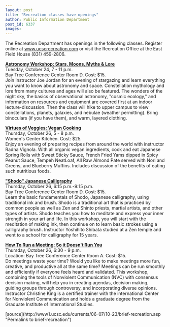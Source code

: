 ```yaml
---
layout: post
title: "Recreation classes have openings"
author: Public Information Department
post_id: 6337
images:
---
```


<a name="content" id="content"></a>
<p>
  The Recreation Department has openings in the following classes. Register online at <a href="http://www.ucscrecreation.com">www.ucscrecreation.com</a> or visit the Recreation Office at the East Field House (831) 459-2806.
</p>
<p>
  <a href="http://www.ucscrecreation.com/catalog/?offering=28"><b>Astronomy Workshop: Stars, Moons, Myths &amp; Lore</b></a><br>
  Tuesday, October 24, 7 - 11 p.m.<br>
  Bay Tree Conference Center Room D. Cost: $15.<br>
  Join instructor Joe Jordan for an evening of stargazing and learn everything you want to know about astronomy and space. Constellation mythology and lore from many cultures and ages will also be featured. The wonders of the night sky, the basics of observational astronomy, "cosmic ecology," and information on resources and equipment are covered first at an indoor lecture-discussion. Then the class will hike to upper campus to view constellations, planets, galaxies, and nebulae (weather permitting). Bring binoculars (if you have them), and warm, layered clothing.
</p>
<p>
  <a href="http://www.ucscrecreation.com/catalog/?offering=138"><b>Virtues of Veggies: Vegan Cooking</b></a><br>
  Thursday, October 26, 5 - 8 p.m.<br>
  Women's Center Kitchen. Cost: $25.<br>
  Enjoy an evening of preparing recipes from around the world with instructor Radha Vignola. With all organic vegan ingredients, cook and eat Japanese Spring Rolls with Sweet Sticky Sauce, French Fried Yams dipped in Spicy Peanut Sauce, Tempeh NeatLoaf, All Raw Almond Pate served with Nori and Greens, and Blueberry Muffins. Includes discussion of the benefits of eating such nutritious foods.
</p>
<p>
  <a href="http://www.ucscrecreation.com/catalog/?offering=35"><b>"Shodo" Japanese Calligraphy</b></a><br>
  Thursday, October 26, 6:15 p.m.-9:15 p.m.<br>
  Bay Tree Conference Center Room D. Cost: $15.<br>
  Learn the basic fundamentals of Shodo, Japanese calligraphy, using traditional ink and brush. Shodo is a traditional art that is practiced by common people as well as Zen and Shinto priests, martial artists, and other types of artists. Shodo teaches you how to meditate and express your inner strength in your art and life. In this workshop, you will start with the meditation of making ink, then continue on to learn basic strokes using a calligraphy brush. Instructor Yoshihito Shibata studied at a Zen temple and went to a school for calligraphy for 15 years.
</p>
<p>
  <a href="http://www.ucscrecreation.com/catalog/?offering=134"><b>How To Run a Meeting: So it Doesn't Run You</b></a><br>
  Thursday, October 26, 6:30 - 9 p.m.<br>
  Location: Bay Tree Conference Center Room A. Cost: $15.<br>
  Do meetings waste your time? Would you like to make meetings more fun, creative, and productive all at the same time? Meetings can be run smoothly and efficiently if everyone feels heard and validated. This workshop, combining the tools of Nonviolent Communication (NVC) with consensus decision making, will help you in creating agendas, decision making, guiding groups through controversy, and incorporating diverse opinions. Instructor Christine King is a certified trainer with the international Center for Nonviolent Communication and holds a graduate degree from the Graduate Institute of International Studies.
</p>
[source](http://www1.ucsc.edu/currents/06-07/10-23/brief-recreation.asp "Permalink to brief-recreation")
